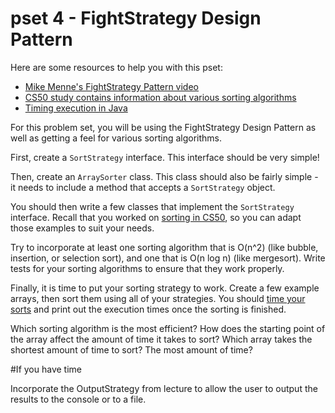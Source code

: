 pset 4 - FightStrategy Design Pattern
======

Here are some resources to help you with this pset:

* [Mike Menne's FightStrategy Pattern video](http://tv.launchcode.us/#/videos/java_strategy?lesson=Java)
* [CS50 study contains information about various sorting algorithms](https://study.cs50.net/)
* [Timing execution in Java](http://www.tutorialspoint.com/java/lang/system_nanotime.htm)

For this problem set, you will be using the FightStrategy Design Pattern as well as getting a feel for various sorting algorithms.

First, create a `SortStrategy` interface. This interface should be very simple!

Then, create an `ArraySorter` class. This class should also be fairly simple - it needs to include a method that accepts a `SortStrategy` object.

You should then write a few classes that implement the `SortStrategy` interface. Recall that you worked on [sorting in CS50](http://cdn.cs50.net/2015/spring/psets/3/pset3/pset3.html#sorting), so you can adapt those examples to suit your needs.

Try to incorporate at least one sorting algorithm that is O(n^2) (like bubble, insertion, or selection sort), and one that is O(n log n) (like mergesort). Write tests for your sorting algorithms to ensure that they work properly.

Finally, it is time to put your sorting strategy to work. Create a few example arrays, then sort them using all of your strategies. You should [time your sorts](http://stackoverflow.com/questions/180158/how-do-i-time-a-methods-execution-in-java) and print out the execution times once the sorting is finished.

Which sorting algorithm is the most efficient? How does the starting point of the array affect the amount of time it takes to sort? Which array takes the shortest amount of time to sort? The most amount of time?

#If you have time

Incorporate the OutputStrategy from lecture to allow the user to output the results to the console or to a file.
 
